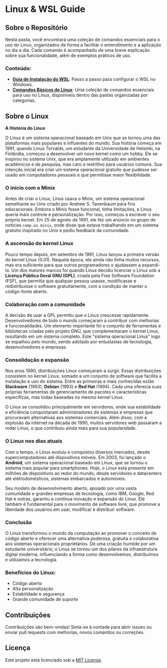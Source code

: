# Linux & WSL Guide

## Sobre o Repositório

Nesta pasta, você encontrará uma coleção de comandos essenciais para o uso do Linux, organizados de forma a facilitar o entendimento e a aplicação no dia a dia. Cada comando é acompanhado de uma breve explicação sobre sua funcionalidade, além de exemplos práticos de uso.

### Conteúdo:
- [**Guia de Instalação do WSL**](/WSL/README.md): Passo a passo para configurar o WSL no Windows.
- [**Comandos Básicos de Linux**](/Linux-basics-comands/README.md): Uma coleção de comandos essenciais para uso no Linux, disponíveis dentro das pastas organizadas por categorias.

## Sobre o Linux
**A História do Linux**

O Linux é um sistema operacional baseado em Unix que se tornou uma das plataformas mais populares e influentes do mundo. Sua história começa em 1991, quando Linus Torvalds, um estudante da Universidade de Helsinki, na Finlândia, começou a desenvolver um novo kernel como um hobby. Ele se inspirou no sistema Unix, que era amplamente utilizado em ambientes acadêmicos e de pesquisa, mas caro e restritivo para usuários comuns. Sua intenção inicial era criar um sistema operacional gratuito que pudesse ser usado em computadores pessoais e que permitisse maior flexibilidade.

### O início com o Minix

Antes de criar o Linux, Linus usava o Minix, um sistema operacional semelhante ao Unix criado por Andrew S. Tanenbaum para fins educacionais. Embora o Minix fosse funcional, tinha limitações, e Linus queria mais controle e personalização. Por isso, começou a escrever o seu próprio kernel. Em 25 de agosto de 1991, ele fez um anúncio no grupo de notícias `comp.os.minix`, onde disse que estava trabalhando em um sistema gratuito inspirado no Unix e pediu feedback da comunidade.

### A ascensão do kernel Linux

Pouco tempo depois, em setembro de 1991, Linus lançou a primeira versão do kernel Linux (0.01). Naquela época, ele ainda não tinha muitos recursos, mas era suficiente para que outros programadores o ajudassem a expandi-lo. Um dos maiores marcos foi quando Linus decidiu licenciar o Linux sob a **Licença Pública Geral GNU (GPL)**, criada pela Free Software Foundation (FSF), que permitia que qualquer pessoa usasse, modificasse e redistribuísse o software gratuitamente, com a condição de manter o código-fonte aberto.

### Colaboração com a comunidade

A decisão de usar a GPL permitiu que o Linux crescesse rapidamente. Desenvolvedores de todo o mundo começaram a contribuir com melhorias e funcionalidades. Um elemento importante foi o conjunto de ferramentas e bibliotecas criadas pelo projeto GNU, que complementaram o kernel Linux, resultando em um sistema completo. Este "sistema operacional Linux" logo se espalhou pelo mundo, sendo adotado por entusiastas de tecnologia, desenvolvedores e empresas.

### Consolidação e expansão

Nos anos 1990, distribuições Linux começaram a surgir. Essas distribuições consistem no kernel Linux, somado a um conjunto de software que facilita a instalação e uso do sistema. Entre as primeiras e mais conhecidas estão **Slackware** (1993), **Debian** (1993) e **Red Hat** (1994). Cada uma oferecia suas próprias ferramentas de gerenciamento de pacotes e características específicas, mas todas baseadas no mesmo kernel Linux.

O Linux se consolidou principalmente em servidores, onde sua estabilidade e eficiência conquistaram administradores de sistemas e empresas que procuravam alternativas aos sistemas comerciais. Além disso, com a explosão da internet na década de 1990, muitos servidores web passaram a rodar Linux, o que contribuiu ainda mais para sua popularidade.

### O Linux nos dias atuais

Com o tempo, o Linux evoluiu e conquistou diversos mercados, desde supercomputadores até dispositivos móveis. Em 2003, foi lançado o **Android**, um sistema operacional baseado em Linux, que se tornou o sistema mais popular para smartphones. Hoje, o Linux está presente em milhões de dispositivos ao redor do mundo, desde servidores e datacenters até eletrodomésticos, sistemas embarcados e automóveis.

Seu modelo de desenvolvimento aberto, apoiado por uma vasta comunidade e grandes empresas de tecnologia, como IBM, Google, Red Hat e outras, garantiu a contínua inovação e expansão do Linux. Ele também é fundamental para o movimento de software livre, que promove a liberdade dos usuários em usar, modificar e distribuir software.

### Conclusão

O Linux transformou o mundo da computação ao promover o conceito de código aberto e oferecer uma alternativa poderosa, gratuita e colaborativa aos sistemas operacionais proprietários. De uma criação humilde por um estudante universitário, o Linux se tornou um dos pilares da infraestrutura digital moderna, influenciando a forma como desenvolvemos, distribuímos e utilizamos a tecnologia.


### Benefícios do Linux:
- Código aberto
- Alta personalização
- Estabilidade e segurança
- Grande comunidade de suporte

## Contribuições
Contribuições são bem-vindas! Sinta-se à vontade para abrir issues ou enviar pull requests com melhorias, novos comandos ou correções.

## Licença
Este projeto está licenciado sob a [MIT License](LICENSE).
